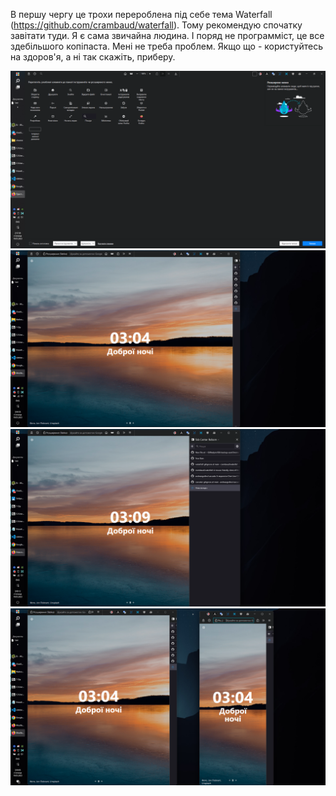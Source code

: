 В першу чергу це трохи перероблена під себе тема Waterfall (https://github.com/crambaud/waterfall). Тому рекомендую спочатку завітати туди. 
Я є сама звичайна людина. І поряд не программіст, це все здебільшого копіпаста. Мені не треба проблем. Якщо що - користуйтесь на здоров'я, а ні так скажіть, приберу. 

![preview](preview.png)
![img2](im3.png)
![img3](img1.png)
![img4](img2.png)
